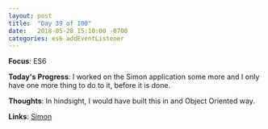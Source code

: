 ```yaml
---
layout: post
title:  "Day 39 of 100"
date:   2018-05-28 15:10:00 -0700
categories: es6 addEventListener
---
```


**Focus**: ES6 

**Today's Progress**: I worked on the Simon application some more and I only have one more thing to do to it, before it is done.   

**Thoughts**: In hindsight, I would have built this in and Object Oriented way.   

**Links**: [Simon](https://codepen.io/castlemaninc/pen/YLoWdK)